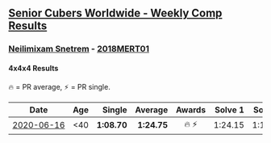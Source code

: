 <style>table {white-space: nowrap;}</style>

## [Senior Cubers Worldwide - Weekly Comp Results](/scw-comp/results/)
### [Neilimixam Snetrem](README.md) - [2018MERT01](https://www.worldcubeassociation.org/persons/2018MERT01?event=444)
#### 4x4x4 Results

<span style="white-space: nowrap;">🔥 = PR average</span>, <span style="white-space: nowrap;">⚡ = PR single</span>.

| Date | Age | Single | Average | Awards | Solve 1 | Solve 2 | Solve 3 | Solve 4 | Solve 5 | Video |
| :--: | :--: | --: | --: | :--: | --: | --: | --: | --: | --: | :-- |
| [2020-06-16](../../results/2020-06-16/444.md) | <40 | **1:08.70** | **1:24.75** | 🔥 ⚡ | 1:24.15 | 1:18.04 | 1:32.05 | **1:08.70** | 2:15.84 | [Link](https://www.facebook.com/events/256188575607890/permalink/257142405512507&comment_id=257163745510373&notif_t=event_mall_comment&notif_id=1592413285803230&ref=m_notif/) |


<!-- Global site tag (gtag.js) - Google Analytics -->
<script async src="https://www.googletagmanager.com/gtag/js?id=UA-86348435-3"></script>
<script>window.dataLayer = window.dataLayer || []; function gtag() {dataLayer.push(arguments);} gtag('js', new Date()); gtag('config', 'UA-86348435-3');</script>
